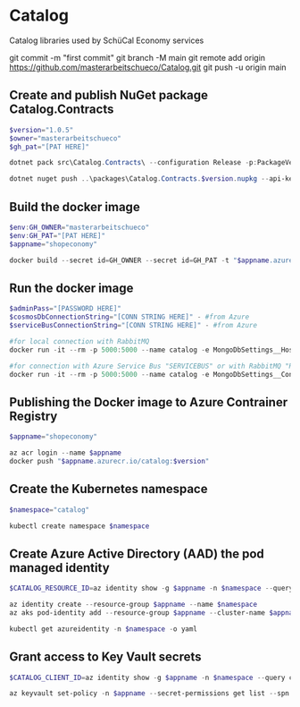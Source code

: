 # Catalog
Catalog libraries used by SchüCal Economy services

git commit -m "first commit"
git branch -M main
git remote add origin https://github.com/masterarbeitschueco/Catalog.git
git push -u origin main

## Create and publish NuGet package Catalog.Contracts
```powershell
$version="1.0.5"
$owner="masterarbeitschueco"
$gh_pat="[PAT HERE]"

dotnet pack src\Catalog.Contracts\ --configuration Release -p:PackageVersion=$version -p:RepositoryUrl=https://github.com/$owner/Catalog -o ..\packages

dotnet nuget push ..\packages\Catalog.Contracts.$version.nupkg --api-key $gh_pat --source "github"
```

## Build the docker image
```powershell
$env:GH_OWNER="masterarbeitschueco"
$env:GH_PAT="[PAT HERE]"
$appname="shopeconomy"

docker build --secret id=GH_OWNER --secret id=GH_PAT -t "$appname.azurecr.io/catalog:$version" .
```

## Run the docker image
```powershell
$adminPass="[PASSWORD HERE]"
$cosmosDbConnectionString="[CONN STRING HERE]" - #from Azure
$serviceBusConnectionString="[CONN STRING HERE]" - #from Azure

#for local connection with RabbitMQ
docker run -it --rm -p 5000:5000 --name catalog -e MongoDbSettings__Host=mongo -e RabbitMQSettings__Host=rabbitmq --network infrastructure_default catalog:$version

#for connection with Azure Service Bus "SERVICEBUS" or with RabbitMQ "RABBITMQ"
docker run -it --rm -p 5000:5000 --name catalog -e MongoDbSettings__ConnectionString=$cosmosDbConnectionString -e ServiceBusSettings__ConnectionString=$serviceBusConnectionString -e ServiceSettings__MessageBroker="SERVICEBUS" --network infrastructure_default catalog:$version
```

## Publishing the Docker image to Azure Contrainer Registry
```powershell
$appname="shopeconomy"

az acr login --name $appname
docker push "$appname.azurecr.io/catalog:$version"
```

## Create the Kubernetes namespace
```powershell
$namespace="catalog"

kubectl create namespace $namespace
```

## Create Azure Active Directory (AAD) the pod managed identity
```powershell
$CATALOG_RESOURCE_ID=az identity show -g $appname -n $namespace --query id -otsv

az identity create --resource-group $appname --name $namespace
az aks pod-identity add --resource-group $appname --cluster-name $appname --namespace $namespace --name $namespace --identity-resource-id $CATALOG_RESOURCE_ID

kubectl get azureidentity -n $namespace -o yaml
```

## Grant access to Key Vault secrets
```powershell
$CATALOG_CLIENT_ID=az identity show -g $appname -n $namespace --query clientId -otsv

az keyvault set-policy -n $appname --secret-permissions get list --spn $CATALOG_CLIENT_ID
```